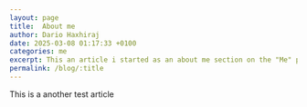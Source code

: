 ```yaml
---
layout: page
title:  About me
author: Dario Haxhiraj
date: 2025-03-08 01:17:33 +0100
categories: me
excerpt: This an article i started as an about me section on the "Me" page of my website
permalink: /blog/:title
---
```


This is a another test article